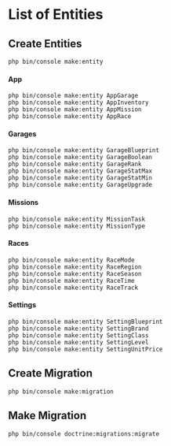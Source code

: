 # List of Entities


## Create Entities
```
php bin/console make:entity
```

#### App
```
php bin/console make:entity AppGarage
php bin/console make:entity AppInventory
php bin/console make:entity AppMission
php bin/console make:entity AppRace
```

#### Garages
```
php bin/console make:entity GarageBlueprint
php bin/console make:entity GarageBoolean
php bin/console make:entity GarageRank
php bin/console make:entity GarageStatMax
php bin/console make:entity GarageStatMin
php bin/console make:entity GarageUpgrade
```

#### Missions
```
php bin/console make:entity MissionTask
php bin/console make:entity MissionType
```

#### Races
```
php bin/console make:entity RaceMode
php bin/console make:entity RaceRegion
php bin/console make:entity RaceSeason
php bin/console make:entity RaceTime
php bin/console make:entity RaceTrack
```

#### Settings
```
php bin/console make:entity SettingBlueprint
php bin/console make:entity SettingBrand
php bin/console make:entity SettingClass
php bin/console make:entity SettingLevel
php bin/console make:entity SettingUnitPrice
```

## Create Migration
```
php bin/console make:migration
```

## Make Migration
```
php bin/console doctrine:migrations:migrate
```
